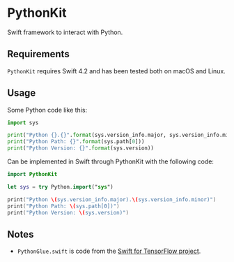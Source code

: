 #  PythonKit

Swift framework to interact with Python.

## Requirements

`PythonKit` requires Swift 4.2 and has been tested both on macOS and Linux.  

## Usage

Some Python code like this:

```python
import sys

print("Python {}.{}".format(sys.version_info.major, sys.version_info.minor))
print("Python Path: {}".format(sys.path[0]))
print("Python Version: {}".format(sys.version))
```

Can be implemented in Swift through PythonKit with the following code:

```swift
import PythonKit

let sys = try Python.import("sys")

print("Python \(sys.version_info.major).\(sys.version_info.minor)")
print("Python Path: \(sys.path[0])")
print("Python Version: \(sys.version)")
```

## Notes

- `PythonGlue.swift` is code from the [Swift for TensorFlow project](https://github.com/tensorflow/swift).
